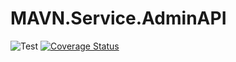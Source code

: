 # MAVN.Service.AdminAPI

![Test](https://github.com/OpenMAVN/MAVN.Service.AdminAPI/workflows/test/badge.svg)
[![Coverage Status](https://coveralls.io/repos/github/OpenMAVN/MAVN.Service.AdminAPI/badge.svg?branch=master)](https://coveralls.io/github/OpenMAVN/MAVN.Service.AdminAPI?branch=master)